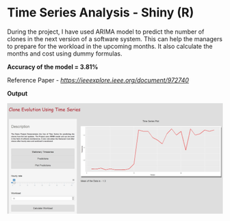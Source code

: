 # Time Series Analysis - Shiny (R)

During the project, I have used ARIMA model to predict the number of clones in the next version of a software system. This can help the managers to prepare for the workload in the upcoming months. It also calculate the months and cost using dummy formulas. 

**Accuracy of the model = 3.81%**

Reference Paper - *https://ieeexplore.ieee.org/document/972740*

**Output**

![alt_text](https://github.com/TDeepanshPandey/Time_Series_Analysis_Shiny/blob/master/Output.jpg)
